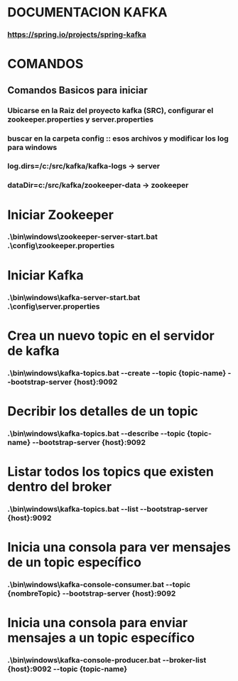 
# DOCUMENTACION KAFKA
### https://spring.io/projects/spring-kafka

# COMANDOS
## Comandos Basicos para iniciar
### Ubicarse en la Raiz del proyecto kafka (SRC), configurar el zookeeper.properties y server.properties
### buscar en la carpeta config :: esos archivos y modificar los log para windows
### log.dirs=/c:/src/kafka/kafka-logs -> server
### dataDir=c:/src/kafka/zookeeper-data -> zookeeper

# Iniciar Zookeeper
###  .\bin\windows\zookeeper-server-start.bat .\config\zookeeper.properties

# Iniciar Kafka
###   .\bin\windows\kafka-server-start.bat .\config\server.properties

# Crea un nuevo topic en el servidor de kafka
###   .\bin\windows\kafka-topics.bat --create --topic {topic-name} --bootstrap-server {host}:9092

# Decribir los detalles de un topic
###   .\bin\windows\kafka-topics.bat --describe --topic {topic-name} --bootstrap-server {host}:9092

# Listar todos los topics que existen dentro del broker
###   .\bin\windows\kafka-topics.bat --list --bootstrap-server {host}:9092

# Inicia una consola para ver mensajes de un topic específico
###   .\bin\windows\kafka-console-consumer.bat --topic {nombreTopic} --bootstrap-server {host}:9092

# Inicia una consola para enviar mensajes a un topic específico
###   .\bin\windows\kafka-console-producer.bat --broker-list {host}:9092 --topic {topic-name}

 
